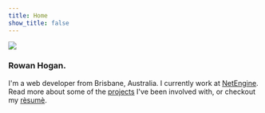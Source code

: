 ```yaml
---
title: Home
show_title: false
---
```


<img src="//www.gravatar.com/avatar/bcc3b40bdd3fe398aad85a6abda0f91b?s=256" class='avatar'>

### Rowan Hogan.

I'm a web developer from Brisbane, Australia. I currently work at [NetEngine](http://netengine.com.au). Read more about some of the [projects](/projects) I've been involved with, or checkout my [rèsumè](/resume).
